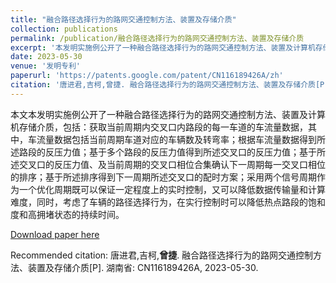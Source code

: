 ```yaml
---
title: "融合路径选择行为的路网交通控制方法、装置及存储介质"
collection: publications
permalink: /publication/融合路径选择行为的路网交通控制方法、装置及存储介质
excerpt: '本发明实施例公开了一种融合路径选择行为的路网交通控制方法、装置及计算机存储介质，包括：获取当前周期内交叉口内路段的每一车道的车流量数据，其中，车流量数据包括当前周期车道对应的车辆数及转弯率；根据车流量数据得到所述路段的反压力值；基于多个路段的反压力值得到所述交叉口的反压力值；基于所述交叉口的反压力值、及当前周期的交叉口相位合集确认下一周期每一交叉口相位的排序；基于所述排序得到下一周期所述交叉口的配时方案；采用两个信号周期作为一个优化周期既可以保证一定程度上的实时控制，又可以降低数据传输量和计算难度，同时，考虑了车辆的路径选择行为，在实行控制时可以降低热点路段的饱和度和高拥堵状态的持续时间。'
date: 2023-05-30
venue: '发明专利'
paperurl: 'https://patents.google.com/patent/CN116189426A/zh'
citation: '唐进君,吉柯,曾捷. 融合路径选择行为的路网交通控制方法、装置及存储介质[P]. 湖南省: CN116189426A, 2023-05-30.'
---
```

本文本发明实施例公开了一种融合路径选择行为的路网交通控制方法、装置及计算机存储介质，包括：获取当前周期内交叉口内路段的每一车道的车流量数据，其中，车流量数据包括当前周期车道对应的车辆数及转弯率；根据车流量数据得到所述路段的反压力值；基于多个路段的反压力值得到所述交叉口的反压力值；基于所述交叉口的反压力值、及当前周期的交叉口相位合集确认下一周期每一交叉口相位的排序；基于所述排序得到下一周期所述交叉口的配时方案；采用两个信号周期作为一个优化周期既可以保证一定程度上的实时控制，又可以降低数据传输量和计算难度，同时，考虑了车辆的路径选择行为，在实行控制时可以降低热点路段的饱和度和高拥堵状态的持续时间。

[Download paper here](http://SunderlandAJ-1130.github.io/files/融合路径选择行为的路网交通控制方法、装置及存储介质.pdf)

Recommended citation: 唐进君,吉柯,**曾捷**. 融合路径选择行为的路网交通控制方法、装置及存储介质[P]. 湖南省: CN116189426A, 2023-05-30.
